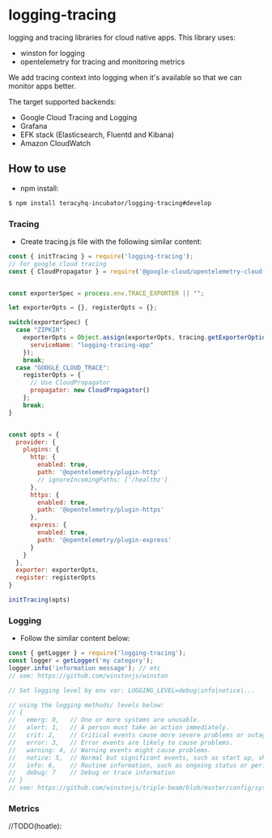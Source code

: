 # logging-tracing

logging and tracing libraries for cloud native apps. This library uses:
- winston for logging
- opentelemetry for tracing and monitoring metrics

We add tracing context into logging when it's available so that we can monitor apps better.

The target supported backends:
- Google Cloud Tracing and Logging
- Grafana
- EFK stack (Elasticsearch, Fluentd and Kibana)
- Amazon CloudWatch


## How to use

- npm install:

```bash
$ npm install teracyhq-incubator/logging-tracing#develop
```


### Tracing

- Create tracing.js file with the following similar content:

```js
const { initTracing } = require('logging-tracing');
// for google cloud tracing
const { CloudPropagator } = require('@google-cloud/opentelemetry-cloud-trace-propagator');


const exporterSpec = process.env.TRACE_EXPORTER || "";

let exporterOpts = {}, registerOpts = {};

switch(exporterSpec) {
  case "ZIPKIN":
    exporterOpts = Object.assign(exporterOpts, tracing.getExporterOptions(), {
      serviceName: "logging-tracing-app"
    });
    break;
  case "GOOGLE_CLOUD_TRACE":
    registerOpts = {
      // Use CloudPropagator
      propagator: new CloudPropagator()
    };
    break;
}


const opts = {
  provider: {
    plugins: {
      http: {
        enabled: true,
        path: '@opentelemetry/plugin-http'
        // ignoreIncomingPaths: ['/healthz']
      },
      https: {
        enabled: true,
        path: '@opentelemetry/plugin-https'
      },
      express: {
        enabled: true,
        path: '@opentelemetry/plugin-express'
      }
    }
  },
  exporter: exporterOpts,
  register: registerOpts
}

initTracing(opts)
```


### Logging

- Follow the similar content below:

```js
const { getLogger } = require('logging-tracing');
const logger = getLogger('my category');
logger.info('information message'); // etc
// see: https://github.com/winstonjs/winston

// Set logging level by env var: LOGGING_LEVEL=debug|info|notice|...

// using the logging methods/ levels below:
// { 
//   emerg: 0,   // One or more systems are unusable.
//   alert: 1,   // A person must take an action immediately.
//   crit: 2,    // Critical events cause more severe problems or outages.
//   error: 3,   // Error events are likely to cause problems.
//   warning: 4, // Warning events might cause problems.
//   notice: 5,  // Normal but significant events, such as start up, shut down, or a configuration change
//   info: 6,    // Routine information, such as ongoing status or performance.
//   debug: 7    // Debug or trace information
// }
// see: https://github.com/winstonjs/triple-beam/blob/master/config/syslog.js
```


### Metrics

//TODO(hoatle):

